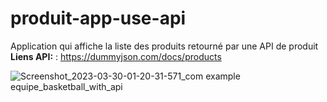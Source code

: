 # produit-app-use-api

Application qui affiche la liste des produits retourné par une API de produit
**Liens API:** : https://dummyjson.com/docs/products

![Screenshot_2023-03-30-01-20-31-571_com example equipe_basketball_with_api](https://user-images.githubusercontent.com/88591606/228703781-4c26638e-4006-431d-bdd9-05859aa79c93.jpg)

